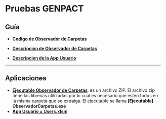 # **Pruebas GENPACT**

## **Guía**

- **[Codigo de Observador de Carpetas](./ObservadorCarpetas/)**
- **[Descripcion de Observador de Carpetas](./ObservadorCarpetas/README.md)**

- **[Descripcion de la App Usuario](./VBA-Users/README.md)**

---

## **Aplicaciones**

- **[Ejecutable Observador de Carpetas](./ObservadorCarpetas/EjecutableObservador/)**: es un archivo ZIP. El archivo zip tiene las librerias utilizadas por lo cual es necesario que esten todos en la misma carpeta que se extraiga. El ejecutable se llama **[Ejecutable] ObservadorCarpetas.exe**
- **[App Usuario = Users.xlsm](./VBA-Users/)**
